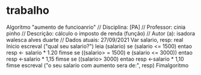 # trabalho
Algoritmo "aumento de funcioanrio" // Disciplina: [PA] // Professor: cinia pinho // Descrição: cálculo o imposto de renda (função) // Autor (a): isadora walesca alves duarte // Dados atuais: 27/09/2021 Var salario, resp: real Inicio escreval ("qual seu salario?") leia (salario) se (salario &lt;= 1500) entao      resp &lt;- salario * 1.20 fimse se ((salario> = 1500) e (salario &lt;= 3000)) entao      resp &lt;-salario * 1,15 fimse se ((salario> 3000) entao      resp &lt;-salario * 1,10 fimse escreval ("o seu salario com aumento sera de:", resp) Fimalgoritmo 
